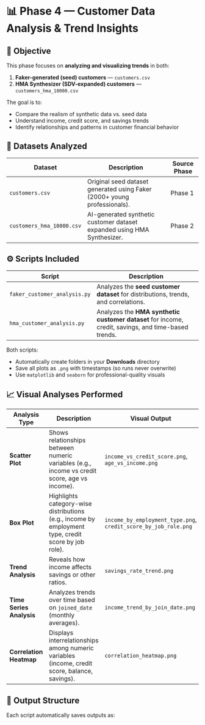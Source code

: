 # 📊 Phase 4 — Customer Data Analysis & Trend Insights

## 🎯 Objective
This phase focuses on **analyzing and visualizing trends** in both:
1. **Faker-generated (seed) customers** — `customers.csv`
2. **HMA Synthesizer (SDV-expanded) customers** — `customers_hma_10000.csv`

The goal is to:
- Compare the realism of synthetic data vs. seed data  
- Understand income, credit score, and savings trends  
- Identify relationships and patterns in customer financial behavior  



## 🧩 Datasets Analyzed

| Dataset | Description | Source Phase |
|----------|--------------|--------------|
| `customers.csv` | Original seed dataset generated using Faker (2000+ young professionals). | Phase 1 |
| `customers_hma_10000.csv` | AI-generated synthetic customer dataset expanded using HMA Synthesizer. | Phase 2 |



## ⚙️ Scripts Included

| Script | Description |
|--------|--------------|
| `faker_customer_analysis.py` | Analyzes the **seed customer dataset** for distributions, trends, and correlations. |
| `hma_customer_analysis.py` | Analyzes the **HMA synthetic customer dataset** for income, credit, savings, and time-based trends. |

Both scripts:
- Automatically create folders in your **Downloads** directory  
- Save all plots as `.png` with timestamps (so runs never overwrite)  
- Use `matplotlib` and `seaborn` for professional-quality visuals  


## 📈 Visual Analyses Performed

| Analysis Type | Description | Visual Output |
|----------------|--------------|----------------|
| **Scatter Plot** | Shows relationships between numeric variables (e.g., income vs credit score, age vs income). | `income_vs_credit_score.png`, `age_vs_income.png` |
| **Box Plot** | Highlights category-wise distributions (e.g., income by employment type, credit score by job role). | `income_by_employment_type.png`, `credit_score_by_job_role.png` |
| **Trend Analysis** | Reveals how income affects savings or other ratios. | `savings_rate_trend.png` |
| **Time Series Analysis** | Analyzes trends over time based on `joined_date` (monthly averages). | `income_trend_by_join_date.png` |
| **Correlation Heatmap** | Displays interrelationships among numeric variables (income, credit score, balance, savings). | `correlation_heatmap.png` |



## 🧮 Output Structure

Each script automatically saves outputs as:


